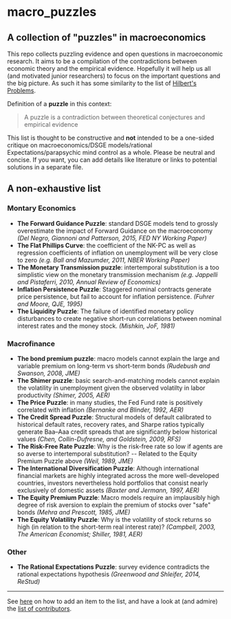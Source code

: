 # macro_puzzles
## A collection of **"puzzles"** in macroeconomics

This repo collects puzzling evidence and open questions in macroeconomic research. It aims to be a compilation of the contradictions between economic theory and the empirical evidence. Hopefully it will help us all (and motivated junior researchers) to focus on the important questions and the big picture. As such it has some similarity to the list of [Hilbert's Problems](https://en.wikipedia.org/wiki/Hilbert%27s_problems).

Definition of a **puzzle** in this context:
> A puzzle is a contradiction between theoretical conjectures and empirical evidence

This list is thought to be constructive and **not** intended to be a one-sided critique on macroeconomics/DSGE models/rational Expectations/parapsychic mind control as a whole. Please be neutral and concise. If you want, you can add details like literature or links to potential solutions in a separate file.


## A non-exhaustive list

### Montary Economics
* **The Forward Guidance Puzzle**: standard DSGE models tend to grossly overestimate the impact of Forward Guidance on the macroeconomy *(Del Negro, Giannoni and Patterson, 2015, FED NY Working Paper)*
* **The Flat Phillips Curve**: the coefficient of the NK-PC as well as regression coefficients of inflation on unemployment will be very close to zero *(e.g. Ball and Mazumder, 2011, NBER Working Paper)*
* **The Monetary Transmission puzzle**: intertemporal substitution is a too simplistic view on the monetary transmission mechanism *(e.g. Jappelli and Pistaferri, 2010, Annual Review of Economics)*
* **Inflation Persistence Puzzle**: Staggered nominal contracts generate price persistence, but fail to account for inflation persistence. *(Fuhrer and Moore, QJE, 1995)*
* **The Liquidity Puzzle**: The  failure of identified monetary policy disturbances to create negative short-run correlations between nominal interest rates and the money stock. *(Mishkin, JoF, 1981)*

### Macrofinance
* **The bond premium puzzle**: macro models cannot explain the large and variable premium on long-term vs short-term bonds *(Rudebush and Swanson, 2008, JME)*
* **The Shimer puzzle**: basic search-and-matching models cannot explain the volatility in unemployment given the observed volatilty in labor productivity *(Shimer, 2005, AER)*
* **The Price Puzzle**: in many studies, the Fed Fund rate is positively correlated with inflation *(Bernanke and Blinder, 1992, AER)*
* **The Credit Spread Puzzle**: Structural models of default calibrated to historical default rates, recovery rates, and Sharpe ratios  typically generate Baa–Aaa credit spreads that are significantly below historical values *(Chen, Collin-Dufresne, and Goldstein, 2009, RFS)*
* **The Risk-Free Rate Puzzle**: Why is the risk-free rate so low if agents are so averse to intertemporal substitution? -- Related to the Equity Premium Puzzle above *(Weil, 1989, JME)*
* **The International Diversification Puzzle**: Although international financial markets are highly integrated across the more well-developed countries, investors nevertheless hold portfolios that consist nearly exclusively of domestic assets *(Baxter and Jermann, 1997, AER)*
* **The Equity Premium Puzzle**: Macro models require an implausibly high degree of risk aversion to explain the premium of stocks over "safe" bonds *(Mehra and Prescott, 1985, JME)*
* **The Equity Volatility Puzzle**: Why is the volatility of stock returns so high (in relation to the short-term real interest rate)? *(Campbell, 2003, The American Economist; Shiller, 1981, AER)*

### Other
* **The Rational Expectations Puzzle**: survey evidence contradicts the rational expectations hypothesis *(Greenwood and Shleifer, 2014, ReStud)*

---
See [here](https://github.com/gboehl/macro_puzzles/blob/master/how-to-contribute.md) on how to add an item to the list, and have a look at (and admire) the [list of contributors](https://github.com/gboehl/macro_puzzles/blob/master/contributors.md).
